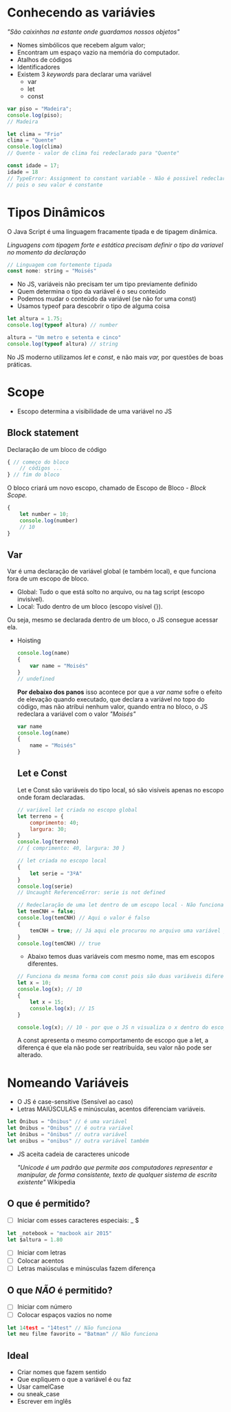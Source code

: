 # Conhecendo as variávies

*"São caixinhas na estante onde guardamos nossos objetos"*

- Nomes simbólicos que recebem algum valor;
- Encontram um espaço vazio na memória do computador.
- Atalhos de códigos
- Identificadores
- Existem 3 *keywords* para declarar uma variável
    - var
    - let
    - const

```jsx
var piso = "Madeira";
console.log(piso);
// Madeira

let clima = "Frio"
clima = "Quente"
console.log(clima)
// Quente - valor de clima foi redeclarado para "Quente"

const idade = 17;
idade = 18
// TypeError: Assignment to constant variable - Não é possivel redeclarar uma cosntante
// pois o seu valor é constante
```

# Tipos Dinâmicos

O Java Script é uma linguagem fracamente tipada e de tipagem dinâmica.

*Linguagens com tipagem forte e estática precisam definir o tipo da variavel no momento da declaração*

```jsx
// Linguagem com fortemente tipada
const nome: string = "Moisés"
```

- No JS, variáveis não precisam ter um tipo previamente definido
- Quem determina o tipo da variável é o seu conteúdo
- Podemos mudar o conteúdo da variável (se não for uma const)
- Usamos  typeof  para descobrir o tipo de alguma coisa

```jsx
let altura = 1.75;
console.log(typeof altura) // number

altura = "Um metro e setenta e cinco"
console.log(typeof altura) // string
```

No JS moderno utilizamos *let* e *const*, e não mais *var,* por questões de boas práticas.

# Scope

- Escopo determina a visibilidade de uma variável no JS

## Block statement

Declaração de um bloco de código

```jsx
{ // começo do bloco
	// códigos ...
} // fim do bloco
```

O bloco criará um novo escopo, chamado de Escopo de Bloco - *Block Scope.*

```jsx
{
	let number = 10;
	console.log(number)
	// 10
}
```

## Var

Var é uma declaração de variável global (e também local), e que funciona fora de um escopo de bloco.

- Global: Tudo o que está solto no arquivo, ou na tag script (escopo invisível).
- Local: Tudo dentro de um bloco (escopo visível {}).

Ou seja, mesmo se declarada dentro de um bloco, o JS consegue acessar ela.

- Hoisting

    ```jsx
    console.log(name)
    {
    	var name = "Moisés"
    }
    // undefined
    ```

    **Por debaixo dos panos** isso acontece por que a *var name* sofre o efeito de elevação quando executado, que declara a variável no topo do código, mas não atribui nenhum valor, quando entra no bloco, o JS redeclara a variável com o valor *"Moisés"*

    ```jsx
    var name
    console.log(name)
    {
    	name = "Moisés"
    }
    ```

    ## Let e Const

    Let e Const são variáveis do tipo local, só são visíveis apenas no escopo onde foram declaradas.

    ```jsx
    // variável let criada no escopo global
    let terreno = {
    	comprimento: 40;
    	largura: 30;
    }
    console.log(terreno)
    // { comprimento: 40, largura: 30 }
    ```

    ```jsx
    // let criada no escopo local
    {
    	let serie = "3ºA"
    }
    console.log(serie)
    // Uncaught ReferenceError: serie is not defined
    ```

    ```jsx
    // Redeclaração de uma let dentro de um escopo local - Não funciona com **const**
    let temCNH = false;
    console.log(temCNH) // Aqui o valor é falso
    {
    	temCNH = true; // Já aqui ele procurou no arquivo uma variável já existente e reatribuiu seu valor para true
    }
    console.log(temCNH) // true
    ```

    - Abaixo temos duas variáveis com mesmo nome, mas em escopos diferentes.

    ```jsx
    // Funciona da mesma forma com const pois são duas variáveis diferentes e não uma redeclaração como acima.
    let x = 10;
    console.log(x); // 10
    {
    	let x = 15;
    	console.log(x); // 15
    }

    console.log(x); // 10 - por que o JS n visualiza o x dentro do escopo;
    ```

    A const apresenta o mesmo comportamento de escopo que a let, a diferença é que ela não pode ser reatribuída, seu valor não pode ser alterado.

# Nomeando Variáveis

- O JS é case-sensitive (Sensível ao caso)
- Letras MAIÚSCULAS e minúsculas, acentos diferenciam variáveis.

```jsx
let Ônibus = "Ônibus" // é uma variável
let Onibus = "Onibus" // é outra variável
let ônibus = "ônibus" // outra variável
let onibus = "onibus" // outra variável também
```

- JS aceita cadeia de caracteres unicode

    *"Unicode é um padrão que permite aos computadores representar e manipular, de forma consistente, texto de qualquer sistema de escrita existente"* Wikipedia

## O que é permitido?

- [ ]  Iniciar com esses caracteres especiais: _ $

```jsx
let _notebook = "macbook air 2015"
let $altura = 1.80
```

- [ ]  Iniciar com letras
- [ ]  Colocar acentos
- [ ]  Letras maiúsculas e minúsculas fazem diferença

## O que *NÃO* é permitido?

- [ ]  Iniciar com número
- [ ]  Colocar espaços vazios no nome

```jsx
let 14test = "14test" // Não funciona
let meu filme favorito = "Batman" // Não funciona
```

## Ideal

- Criar nomes que fazem sentido
- Que expliquem o que a variável é ou faz
- Usar camelCase
- ou sneak_case
- Escrever em inglês